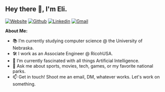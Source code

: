 ## Hey there 👋, I'm Eli.

[![Website](https://img.shields.io/badge/-Website-000?style=plastic&color=red)](https://elibrown.info/)
[![Github](https://img.shields.io/badge/-Github-000?style=flat&logo=Github&logoColor=white)](https://github.com/ebrown-32)
[![Linkedin](https://img.shields.io/badge/-LinkedIn-blue?style=flat&logo=Linkedin&logoColor=white)](https://www.linkedin.com/in/ebrown03/)
[![Gmail](https://img.shields.io/badge/-Gmail-c14438?style=flat&logo=Gmail&logoColor=white)](mailto:contact@elibrown.pro)

**About Me:**

- 📚 I’m currently studying computer science @ the University of Nebraska.
- 🛠️ I work as an Associate Engineer @ RicohUSA.
- 🌱 I’m currently fascinated with all things Artificial Intelligence.
- 💬 Ask me about sports, movies, tech, games, or my favorite national parks.
- 📫 Get in touch! Shoot me an email, DM, whatever works. Let's work on something.


